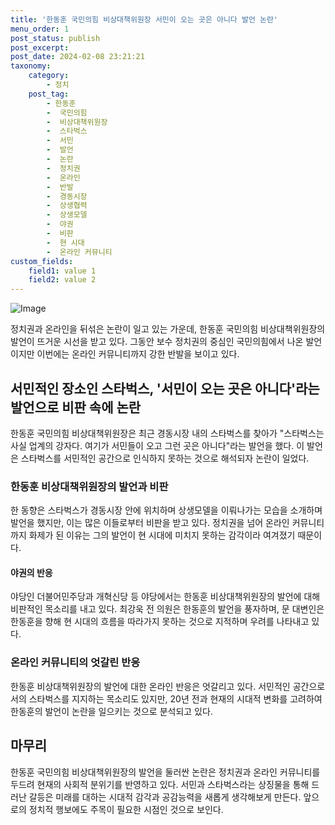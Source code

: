 ```yaml
---
title: '한동훈 국민의힘 비상대책위원장 서민이 오는 곳은 아니다 발언 논란'
menu_order: 1
post_status: publish
post_excerpt: 
post_date: 2024-02-08 23:21:21
taxonomy:
    category:
        - 정치
    post_tag:
        - 한동훈
        -  국민의힘
        -  비상대책위원장
        -  스타벅스
        -  서민
        -  발언
        -  논란
        -  정치권
        -  온라인
        -  반발
        -  경동시장
        -  상생협력
        -  상생모델
        -  야권
        -  비판
        -  현 시대
        -  온라인 커뮤니티
custom_fields:
    field1: value 1
    field2: value 2
---
```


![Image](https://imgnews.pstatic.net/image/022/2024/02/07/20240206513351_20240207050402533.png?type=w647)

정치권과 온라인을 뒤섞은 논란이 일고 있는 가운데, 한동훈 국민의힘 비상대책위원장의 발언이 뜨거운 시선을 받고 있다. 그동안 보수 정치권의 중심인 국민의힘에서 나온 발언이지만 이번에는 온라인 커뮤니티까지 강한 반발을 보이고 있다.
## 서민적인 장소인 스타벅스, '서민이 오는 곳은 아니다'라는 발언으로 비판 속에 논란 
한동훈 국민의힘 비상대책위원장은 최근 경동시장 내의 스타벅스를 찾아가 "스타벅스는 사실 업계의 강자다. 여기가 서민들이 오고 그런 곳은 아니다"라는 발언을 했다. 이 발언은 스타벅스를 서민적인 공간으로 인식하지 못하는 것으로 해석되자 논란이 일었다. 
### 한동훈 비상대책위원장의 발언과 비판
한 동향은 스타벅스가 경동시장 안에 위치하며 상생모델을 이뤄나가는 모습을 소개하며 발언을 했지만, 이는 많은 이들로부터 비판을 받고 있다. 정치권을 넘어 온라인 커뮤니티까지 화제가 된 이유는 그의 발언이 현 시대에 미치지 못하는 감각이라 여겨졌기 때문이다.
#### 야권의 반응
야당인 더불어민주당과 개혁신당 등 야당에서는 한동훈 비상대책위원장의 발언에 대해 비판적인 목소리를 내고 있다. 최강욱 전 의원은 한동훈의 발언을 풍자하며, 문 대변인은 한동훈을 향해 현 시대의 흐름을 따라가지 못하는 것으로 지적하며 우려를 나타내고 있다.
### 온라인 커뮤니티의 엇갈린 반응
한동훈 비상대책위원장의 발언에 대한 온라인 반응은 엇갈리고 있다. 서민적인 공간으로서의 스타벅스를 지지하는 목소리도 있지만, 20년 전과 현재의 시대적 변화를 고려하여 한동훈의 발언이 논란을 일으키는 것으로 분석되고 있다.
## 마무리
한동훈 국민의힘 비상대책위원장의 발언을 둘러싼 논란은 정치권과 온라인 커뮤니티를 두드려 현재의 사회적 분위기를 반영하고 있다. 서민과 스타벅스라는 상징물을 통해 드러난 갈등은 미래를 대하는 시대적 감각과 공감능력을 새롭게 생각해보게 만든다. 앞으로의 정치적 행보에도 주목이 필요한 시점인 것으로 보인다.
